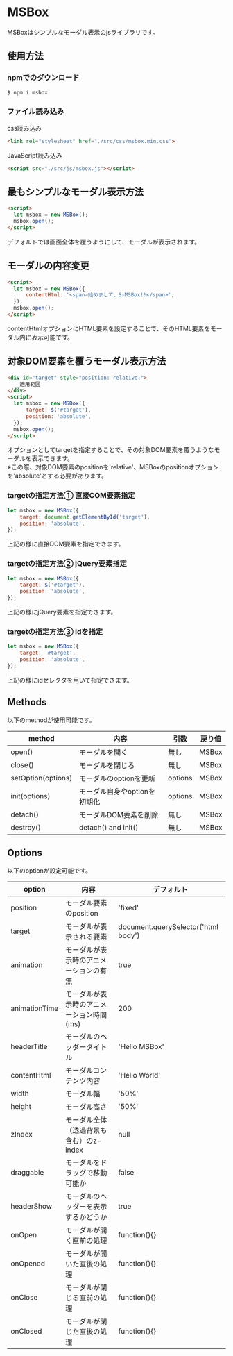# MSBox

MSBoxはシンプルなモーダル表示のjsライブラリです。

## 使用方法

### npmでのダウンロード

```bash
$ npm i msbox
```

### ファイル読み込み
css読み込み
```html
<link rel="stylesheet" href="./src/css/msbox.min.css">
```

JavaScript読み込み
```html
<script src="./src/js/msbox.js"></script>
```

## 最もシンプルなモーダル表示方法

```html
<script>
  let msbox = new MSBox();
  msbox.open();
</script>
```
デフォルトでは画面全体を覆うようにして、モーダルが表示されます。

## モーダルの内容変更

```html
<script>
  let msbox = new MSBox({
      contentHtml: '<span>始めまして、S-MSBox!!</span>',
  });
  msbox.open();
</script>
```
contentHtmlオプションにHTML要素を設定することで、そのHTML要素をモーダル内に表示可能です。

## 対象DOM要素を覆うモーダル表示方法

```html
<div id="target" style="position: relative;">
    適用範囲
</div>
<script>
  let msbox = new MSBox({
      target: $('#target'),
      position: 'absolute',
  });
  msbox.open();
</script>
```
オプションとしてtargetを指定することで、その対象DOM要素を覆うようなモーダルを表示できます。  
※この際、対象DOM要素のpositionを'relative'、MSBoxのpositionオプションを'absolute'とする必要があります。  

### targetの指定方法① 直接COM要素指定
```javascript
let msbox = new MSBox({
    target: document.getElementById('target'),
    position: 'absolute',
});
```
上記の様に直接DOM要素を指定できます。

### targetの指定方法② jQuery要素指定
```javascript
let msbox = new MSBox({
    target: $('#target'),
    position: 'absolute',
});
```
上記の様にjQuery要素を指定できます。

### targetの指定方法③ idを指定
```javascript
let msbox = new MSBox({
    target: '#target',
    position: 'absolute',
});
```
上記の様にidセレクタを用いて指定できます。

## Methods 

以下のmethodが使用可能です。

| method | 内容 | 引数 | 戻り値 |
----|----|----|---- 
| open() | モーダルを開く | 無し | MSBox |
| close() | モーダルを閉じる | 無し | MSBox |
| setOption(options) | モーダルのoptionを更新 | options | MSBox |
| init(options) | モーダル自身やoptionを初期化| options | MSBox |
| detach() | モーダルDOM要素を削除 | 無し | MSBox |
| destroy() | detach() and init() | 無し | MSBox |

## Options

以下のoptionが設定可能です。

| option | 内容 | デフォルト |
----|----|---- 
| position | モーダル要素のposition | 'fixed' |
| target | モーダルが表示される要素 | document.querySelector('html body') |
| animation | モーダルが表示時のアニメーションの有無| true |
| animationTime | モーダルが表示時のアニメーション時間(ms)| 200 |
| headerTitle | モーダルのヘッダータイトル | 'Hello MSBox' |
| contentHtml | モーダルコンテンツ内容 | 'Hello World' |
| width | モーダル幅 | '50%' |
| height | モーダル高さ | '50%' |
| zIndex | モーダル全体（透過背景も含む）のz-index | null |
| draggable | モーダルをドラッグで移動可能か | false |
| headerShow | モーダルのヘッダーを表示するかどうか | true |
| onOpen | モーダルが開く直前の処理 | function(){} |
| onOpened | モーダルが開いた直後の処理 | function(){} |
| onClose | モーダルが閉じる直前の処理 | function(){} |
| onClosed | モーダルが閉じた直後の処理 | function(){} |

